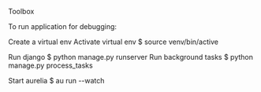 Toolbox

To run application for debugging:

Create a virtual env
Activate virtual env
$ source venv/bin/active

Run django
$ python manage.py runserver
Run background tasks
$ python manage.py process_tasks

Start aurelia
$ au run --watch
